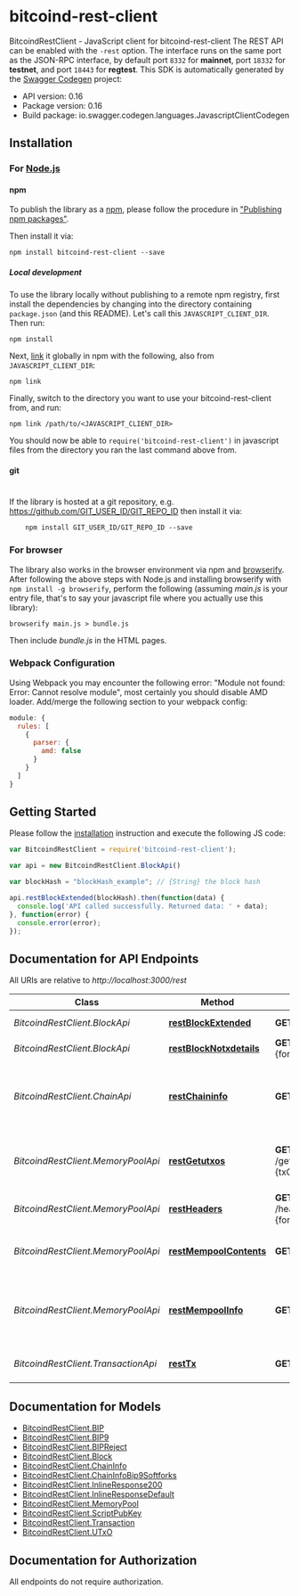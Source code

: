 # bitcoind-rest-client

BitcoindRestClient - JavaScript client for bitcoind-rest-client
The REST API can be enabled with the `-rest` option. The interface runs on the same port as the JSON-RPC interface, by default port `8332` for **mainnet**, port `18332` for **testnet**, and port `18443` for **regtest**.
This SDK is automatically generated by the [Swagger Codegen](https://github.com/swagger-api/swagger-codegen) project:

- API version: 0.16
- Package version: 0.16
- Build package: io.swagger.codegen.languages.JavascriptClientCodegen

## Installation

### For [Node.js](https://nodejs.org/)

#### npm

To publish the library as a [npm](https://www.npmjs.com/),
please follow the procedure in ["Publishing npm packages"](https://docs.npmjs.com/getting-started/publishing-npm-packages).

Then install it via:

```shell
npm install bitcoind-rest-client --save
```

##### Local development

To use the library locally without publishing to a remote npm registry, first install the dependencies by changing 
into the directory containing `package.json` (and this README). Let's call this `JAVASCRIPT_CLIENT_DIR`. Then run:

```shell
npm install
```

Next, [link](https://docs.npmjs.com/cli/link) it globally in npm with the following, also from `JAVASCRIPT_CLIENT_DIR`:

```shell
npm link
```

Finally, switch to the directory you want to use your bitcoind-rest-client from, and run:

```shell
npm link /path/to/<JAVASCRIPT_CLIENT_DIR>
```

You should now be able to `require('bitcoind-rest-client')` in javascript files from the directory you ran the last 
command above from.

#### git
#
If the library is hosted at a git repository, e.g.
https://github.com/GIT_USER_ID/GIT_REPO_ID
then install it via:

```shell
    npm install GIT_USER_ID/GIT_REPO_ID --save
```

### For browser

The library also works in the browser environment via npm and [browserify](http://browserify.org/). After following
the above steps with Node.js and installing browserify with `npm install -g browserify`,
perform the following (assuming *main.js* is your entry file, that's to say your javascript file where you actually 
use this library):

```shell
browserify main.js > bundle.js
```

Then include *bundle.js* in the HTML pages.

### Webpack Configuration

Using Webpack you may encounter the following error: "Module not found: Error:
Cannot resolve module", most certainly you should disable AMD loader. Add/merge
the following section to your webpack config:

```javascript
module: {
  rules: [
    {
      parser: {
        amd: false
      }
    }
  ]
}
```

## Getting Started

Please follow the [installation](#installation) instruction and execute the following JS code:

```javascript
var BitcoindRestClient = require('bitcoind-rest-client');

var api = new BitcoindRestClient.BlockApi()

var blockHash = "blockHash_example"; // {String} the block hash

api.restBlockExtended(blockHash).then(function(data) {
  console.log('API called successfully. Returned data: ' + data);
}, function(error) {
  console.error(error);
});


```

## Documentation for API Endpoints

All URIs are relative to *http://localhost:3000/rest*

Class | Method | HTTP request | Description
------------ | ------------- | ------------- | -------------
*BitcoindRestClient.BlockApi* | [**restBlockExtended**](docs/BlockApi.md#restBlockExtended) | **GET** /block/{blockHash} | Get block by hash.
*BitcoindRestClient.BlockApi* | [**restBlockNotxdetails**](docs/BlockApi.md#restBlockNotxdetails) | **GET** /block/notxdetails/{blockHash}.{format} | Get block by hash.
*BitcoindRestClient.ChainApi* | [**restChaininfo**](docs/ChainApi.md#restChaininfo) | **GET** /chaininfo.json | Returns various state info regarding block chain processing.
*BitcoindRestClient.MemoryPoolApi* | [**restGetutxos**](docs/MemoryPoolApi.md#restGetutxos) | **GET** /getutxos/checkmempool/{txHash}-{txOutput}.{format} | Returns Unspent Transaction (TX) Outputs
*BitcoindRestClient.MemoryPoolApi* | [**restHeaders**](docs/MemoryPoolApi.md#restHeaders) | **GET** /headers/{headerCount}/{blockHash}.{format} | Returns headers.
*BitcoindRestClient.MemoryPoolApi* | [**restMempoolContents**](docs/MemoryPoolApi.md#restMempoolContents) | **GET** /mempool/contents.json | Returns transactions in the TX mempool.
*BitcoindRestClient.MemoryPoolApi* | [**restMempoolInfo**](docs/MemoryPoolApi.md#restMempoolInfo) | **GET** /mempool/info.json | Returns various information about the TX mempool.
*BitcoindRestClient.TransactionApi* | [**restTx**](docs/TransactionApi.md#restTx) | **GET** /tx/{txHash} | Get transaction by hash.


## Documentation for Models

 - [BitcoindRestClient.BIP](docs/BIP.md)
 - [BitcoindRestClient.BIP9](docs/BIP9.md)
 - [BitcoindRestClient.BIPReject](docs/BIPReject.md)
 - [BitcoindRestClient.Block](docs/Block.md)
 - [BitcoindRestClient.ChainInfo](docs/ChainInfo.md)
 - [BitcoindRestClient.ChainInfoBip9Softforks](docs/ChainInfoBip9Softforks.md)
 - [BitcoindRestClient.InlineResponse200](docs/InlineResponse200.md)
 - [BitcoindRestClient.InlineResponseDefault](docs/InlineResponseDefault.md)
 - [BitcoindRestClient.MemoryPool](docs/MemoryPool.md)
 - [BitcoindRestClient.ScriptPubKey](docs/ScriptPubKey.md)
 - [BitcoindRestClient.Transaction](docs/Transaction.md)
 - [BitcoindRestClient.UTxO](docs/UTxO.md)


## Documentation for Authorization

 All endpoints do not require authorization.

